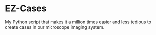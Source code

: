 # EZ-Cases
My Python script that makes it a million times easier and less tedious to create cases in our microscope imaging system. 


